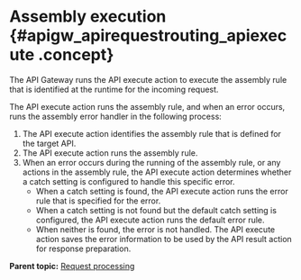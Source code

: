 # Assembly execution {#apigw_apirequestrouting_apiexecute .concept}

The API Gateway runs the API execute action to execute the assembly rule that is identified at the runtime for the incoming request.

The API execute action runs the assembly rule, and when an error occurs, runs the assembly error handler in the following process:

1.  The API execute action identifies the assembly rule that is defined for the target API.
2.  The API execute action runs the assembly rule.
3.  When an error occurs during the running of the assembly rule, or any actions in the assembly rule, the API execute action determines whether a catch setting is configured to handle this specific error.
    -   When a catch setting is found, the API execute action runs the error rule that is specified for the error.
    -   When a catch setting is not found but the default catch setting is configured, the API execute action runs the default error rule.
    -   When neither is found, the error is not handled. The API execute action saves the error information to be used by the API result action for response preparation.

**Parent topic:** [Request processing](apigw_apirequestrouting_apiprocessingrule.md)

